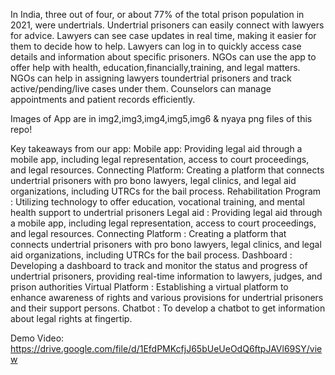 In India, three out of four, or about 77% of the total prison population in 2021, were undertrials.
Undertrial prisoners can easily  connect with lawyers for advice.
Lawyers can see case updates in real time, making it easier for them to decide how to help.
Lawyers can log in to quickly access case details and information about specific prisoners.
NGOs can use the app to offer help with health, education,financially,training, and legal matters.
NGOs can help in assigning lawyers toundertrial prisoners and track active/pending/live cases under them.
Counselors can manage appointments and patient records efficiently.

Images of App are in img2,img3,img4,img5,img6 & nyaya png files of this repo!

Key takeaways from our app:
Mobile app: Providing legal aid through a mobile app, including legal representation, access to court proceedings, and legal resources.
Connecting Platform: Creating a platform that connects undertrial prisoners with pro bono lawyers, legal clinics, and legal aid organizations, including UTRCs  for the bail process.
Rehabilitation Program : Utilizing technology to offer education, vocational training, and mental health support to undertrial prisoners
Legal aid : Providing legal aid through a mobile app, including legal representation, access to court proceedings, and legal resources.
Connecting Platform : Creating a platform that connects undertrial prisoners with pro bono lawyers, legal clinics, and legal aid organizations, including UTRCs  for the bail process.
Dashboard : Developing a dashboard to track and monitor the status and progress of undertrial prisoners, providing real-time information to lawyers, judges, and prison authorities
Virtual Platform : Establishing a virtual platform to enhance awareness of rights and various provisions for undertrial prisoners and their support persons.
Chatbot : To develop a chatbot to get information about legal rights at fingertip.

Demo Video: https://drive.google.com/file/d/1EfdPMKcfjJ65bUeUeOdQ6ftpJAVl69SY/view
